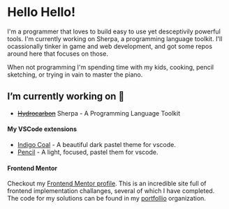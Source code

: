 # Hello Hello!
I'm a programmer that loves to build easy to use yet desceptivily powerful tools. I'm currently working on 
Sherpa, a programming language toolkit. I'll ocassionally tinker in game and web development, and got some
repos around here that focuses on those. 

When not programming I'm spending time with my kids, cooking, pencil sketching, or trying in vain to master the piano.

## I’m currently working on 🔭

- [~~Hydrocarbon~~](https://github.com/hydrocarbon-tk/hydrocarbon) Sherpa - A Programming Language Toolkit

#### My VSCode extensions
- [Indigo Coal](https://www.github.com/acweathersby/indigo-coal) - A beautiful dark pastel theme for vscode.
- [Pencil](https://www.github.com/acweathersby/pencil) - A light, focused, pastel them for vscode.

#### Frontend Mentor

Checkout my [Frontend Mentor profile](https://www.frontendmentor.io/profile/acweathersby). This is an incredible site full of frontend implementation challanges, several of which I have completed. The code for my solutions can be found in my [portfollio](https://github.com/acw-portfolio) organization.


